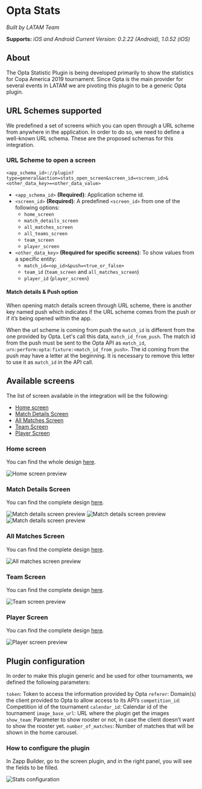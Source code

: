 # Opta Stats

*Built by LATAM Team*

**Supports:** *iOS and Android*
*Current Version: 0.2.22 (Android), 1.0.52 (iOS)*

## About
The Opta Statistic Plugin is being developed primarily to show the statistics for Copa America 2019 tournament. Since Opta is the main provider for several events in LATAM we are pivoting this plugin to be a generic Opta plugin.

## URL Schemes supported
We predefined a set of screens which you can open through a URL scheme from anywhere in the application. In order to do so, we need to define a well-known URL schema. These are the proposed schemas for this integration.

### URL Scheme to open a screen
`<app_schema_id>://plugin?type=general&action=stats_open_screen&screen_id=<screen_id>&<other_data_key>=<other_data_value>`

- `<app_schema_id>` **(Required)**: Application scheme id.
- `<screen_id>` **(Required)**: A predefined `<screen_id>` from one of the following options:
  - `home_screen`
  - `match_details_screen`
  - `all_matches_screen`
  - `all_teams_screen`
  - `team_screen`
  - `player_screen`
- `<other_data_key>` **(Required for specific screens)**: To show values from a specific entity:
  - `match_id=<op_id>&push=<true_or_false>`
  - `team_id` (`team_screen` and `all_matches_screen`)
  - `player_id` (`player_screen`)

#### Match details & Push option
When opening match details screen through URL scheme, there is another key named push which indicates if the URL scheme comes from the push or if it’s being opened within the app.

When the url scheme is coming from push the `match_id` is different from the one provided by Opta. Let's call this data, `match_id_from_push`. The match id from the push must be sent to the Opta API as `match_id`, `urn:perform:opta:fixture:<match_id_from_push>`. The id coming from the push may have a letter at the beginning. It is necessary to remove this letter to use it as `match_id` in the API call.

## Available screens
The list of screen available in the integration will be the following:
- [Home screen](#home-screen)
- [Match Details Screen](#match-details-screen)
- [All Matches Screen](#all-matches-screen)
- [Team Screen](#team-screen)
- [Player Screen](#player-screen)

### <a name=home-screen></a> Home screen
You can find the whole design [here](https://app.zeplin.io/project/5c8863d4039b9f39096d453d/screen/5c8864178bd661197ccb8c82).

![Home screen preview](https://github.com/applicaster/latam-product-documentation/blob/master/Opta-Stats/media/home_screen.png)

### <a name=match-details-screen></a> Match Details Screen
You can find the complete design [here](https://app.zeplin.io/project/5c8863d4039b9f39096d453d/screen/5c88641af85b69045c2eafca).

![Match details screen preview](https://github.com/applicaster/latam-product-documentation/blob/master/Opta-Stats/media/match_details_1.png) ![Match details screen preview](https://github.com/applicaster/latam-product-documentation/blob/master/Opta-Stats/media/match_details_2.png) ![Match details screen preview](https://github.com/applicaster/latam-product-documentation/blob/master/Opta-Stats/media/match_details_3.png)

### <a name=all-matches-screen></a> All Matches Screen
You can find the complete design [here](https://app.zeplin.io/project/5c8863d4039b9f39096d453d/screen/5c886418988ef419824d583b).

![All matches screen preview](https://github.com/applicaster/latam-product-documentation/blob/master/Opta-Stats/media/all_matches_screen.png)

### <a name=team-screen></a> Team Screen
You can find the complete design [here](https://app.zeplin.io/project/5c8863d4039b9f39096d453d/screen/5caf607f225f00a04b00e1d2).

![Team screen preview](https://github.com/applicaster/latam-product-documentation/blob/master/Opta-Stats/media/team_screen.png)

### <a name=player-screen></a> Player Screen
You can find the complete design [here](https://app.zeplin.io/project/5c8863d4039b9f39096d453d/screen/5cab7ce9e89d3f338980bcb3).

![Player screen preview](https://github.com/applicaster/latam-product-documentation/blob/master/Opta-Stats/media/player_screen.png)

## Plugin configuration
In order to make this plugin generic and be used for other tournaments, we defined the following parameters:

`token`: Token to access the information provided by Opta
`referer`: Domain(s) the client provided to Opta to allow access to its API’s
`competition_id`: Competition id of the tournament
`calendar_id`: Calendar id of the tournament
`image_base_url`: URL where the plugin get the images
`show_team`: Parameter to show rooster or not, in case the client doesn’t want to show the rooster yet.
`number_of_matches`: Number of matches that will be shown in the home carousel.

### How to configure the plugin
In Zapp Builder, go to the screen plugin, and in the right panel, you will see the fields to be filled.

![Stats configuration](https://github.com/applicaster/latam-product-documentation/blob/master/Opta-Stats/media/stats_configuration.png)
